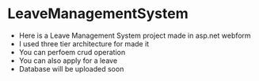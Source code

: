 # LeaveManagementSystem
<ul>
  <li>Here is a Leave Management System project made in asp.net webform</li>
  <li>I used three tier architecture for made it</li>
  <li>You can perfoem crud operation</li>
  <li>You can also apply for a leave</li>
  <li>Database will be uploaded soon</li>
  </ul>
